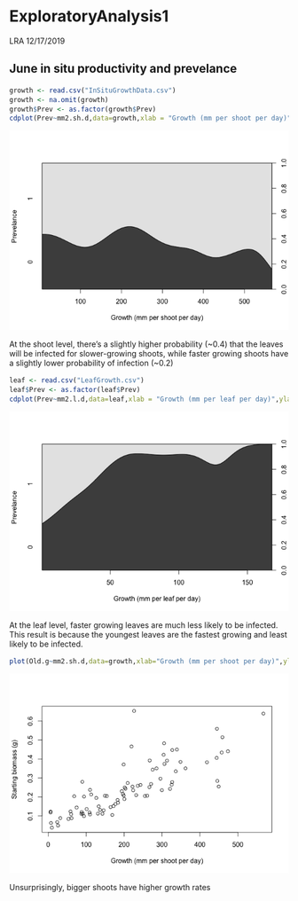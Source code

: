 ExploratoryAnalysis1
================
LRA
12/17/2019

## June in situ productivity and prevelance

``` r
growth <- read.csv("InSituGrowthData.csv")
growth <- na.omit(growth)
growth$Prev <- as.factor(growth$Prev)
cdplot(Prev~mm2.sh.d,data=growth,xlab = "Growth (mm per shoot per day)",ylab="Prevelance")
```

![](ExploratoryAnalysis_files/figure-gfm/shoot%20level-1.png)<!-- -->

At the shoot level, there’s a slightly higher probability (~0.4) that
the leaves will be infected for slower-growing shoots, while faster
growing shoots have a slightly lower probability of infection (~0.2)

``` r
leaf <- read.csv("LeafGrowth.csv")
leaf$Prev <- as.factor(leaf$Prev)
cdplot(Prev~mm2.l.d,data=leaf,xlab = "Growth (mm per leaf per day)",ylab="Prevelance")
```

![](ExploratoryAnalysis_files/figure-gfm/leaf%20level-1.png)<!-- -->

At the leaf level, faster growing leaves are much less likely to be
infected. This result is because the youngest leaves are the fastest
growing and least likely to be
infected.

``` r
plot(Old.g~mm2.sh.d,data=growth,xlab="Growth (mm per shoot per day)",ylab="Starting biomass (g)")
```

![](ExploratoryAnalysis_files/figure-gfm/biomass-1.png)<!-- -->

Unsurprisingly, bigger shoots have higher growth rates
